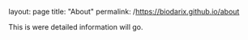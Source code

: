 layout: page
title: "About"
permalink: /https://biodarix.github.io/about

This is were detailed information will go.

